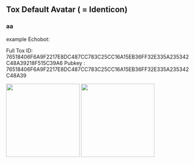## Tox Default Avatar ( = Identicon)


### aa


example Echobot:

Full Tox ID: 76518406F6A9F2217E8DC487CC783C25CC16A15EB36FF32E335A235342C48A39218F515C39A6
Pubkey     : 76518406F6A9F2217E8DC487CC783C25CC16A15EB36FF32E335A235342C48A39

<img src="https://github.com/zoff99/ToxAndroidRefImpl/blob/zoff99/Identicon_spec_dra/echobot_identicon_sqaure.png" width="200">

<img src="https://github.com/zoff99/ToxAndroidRefImpl/blob/zoff99/Identicon_spec_dra/echobot_identicon_round.png" width="200">
